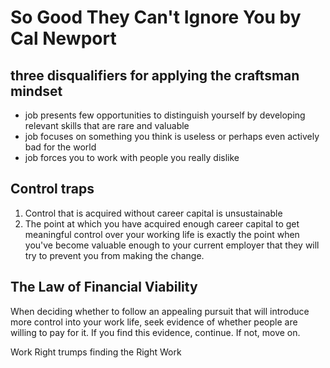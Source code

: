 # So Good They Can't Ignore You by Cal Newport

## three disqualifiers for applying the craftsman mindset

* job presents few opportunities to distinguish yourself by developing relevant skills that are rare and valuable
* job focuses on something you think is useless or perhaps even actively bad for the world
* job forces you to work with people you really dislike


## Control traps

1. Control that is acquired without career capital is unsustainable
2. The point at which you have acquired enough career capital to get meaningful control over your working life is exactly the point when you've become valuable enough to your current employer that they will try to prevent you from making the change.


## The Law of Financial Viability
When deciding whether to follow an appealing pursuit that will introduce more
control into your work life, seek evidence of whether people are willing to pay
for it. If you find this evidence, continue. If not, move on.

Work Right trumps finding the Right Work

